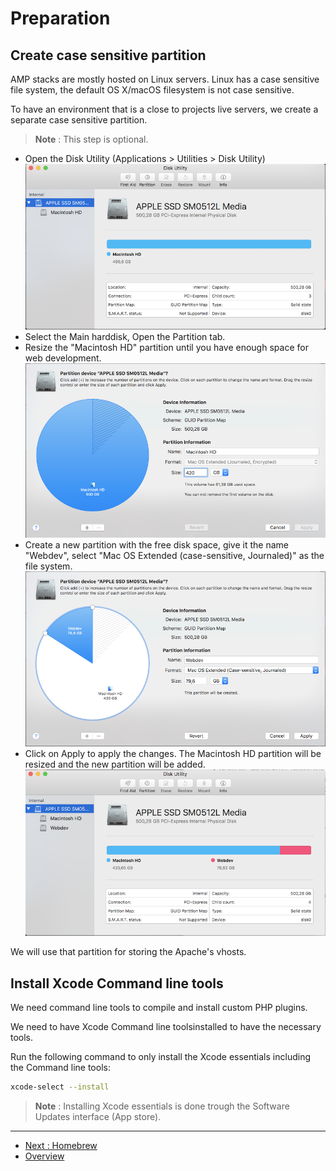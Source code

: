 # Preparation

## Create case sensitive partition
AMP stacks are mostly hosted on Linux servers. Linux has a case sensitive 
file system, the default OS X/macOS filesystem is not case sensitive.

To have an environment that is a close to projects live servers, we create a 
separate case sensitive partition.

> **Note** : This step is optional.

* Open the Disk Utility (Applications > Utilities > Disk Utility)
  ![Disk Utility](./media/preparation-disk-1-utility.png)
* Select the Main harddisk, Open the Partition tab.
* Resize the "Macintosh HD" partition until you have enough space for web 
  development.
  ![Disk Utility](./media/preparation-disk-2-resize.png)
* Create a new partition with the free disk space, give it the name "Webdev", 
  select "Mac OS Extended (case-sensitive, Journaled)" as the file system.
  ![Disk Utility](./media/preparation-disk-3-new-partition.png)
* Click on Apply to apply the changes. The Macintosh HD partition will be 
  resized and the new partition will be added.
  ![Disk Utility](./media/preparation-disk-4-done.png)

We will use that partition for storing the Apache's vhosts.



## Install Xcode Command line tools
We need command line tools to compile and install custom PHP plugins.

We need to have Xcode Command line toolsinstalled to have the necessary tools. 

Run the following command to only install the Xcode essentials including the 
Command line tools:

```bash
xcode-select --install
```

> **Note** : Installing Xcode essentials is done trough the Software Updates
> interface (App store).




---
* [Next : Homebrew](./Homebrew.md)
* [Overview](../README.md)
